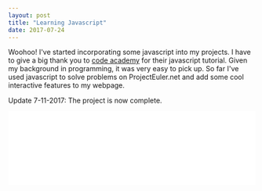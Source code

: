 ```yaml
---
layout: post
title: "Learning Javascript"
date: 2017-07-24
---
```


Woohoo! I've started incorporating some javascript into my projects. I have to give a big thank you to [code academy](https://www.codecademy.com/learn) for their javascript tutorial. Given my background in programming, it was very easy to pick up. So far I've used javascript to solve problems on ProjectEuler.net and add some cool interactive features to my webpage.

Update 7-11-2017: The project is now complete.
<iframe src="/projects/project-euler/index.html" width="100%" frameborder="0" scrolling="no">
  <p>Your browser does not support iframes.</p>
</iframe>